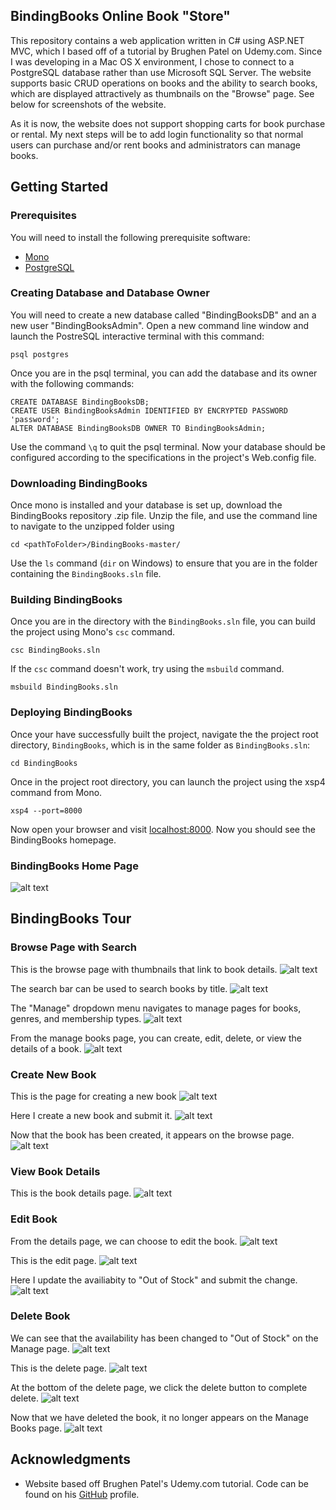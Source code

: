## BindingBooks Online Book "Store"
This repository contains a web application written in C# using ASP.NET MVC, which I based off of a tutorial by Brughen Patel on Udemy.com. Since I was developing in a Mac OS X environment, I chose to connect to a PostgreSQL database rather than use Microsoft SQL Server. The website supports basic CRUD operations on books and the ability to search books, which are displayed attractively as thumbnails on the "Browse" page. See below for screenshots of the website.

As it is now, the website does not support shopping carts for book purchase or rental. My next steps will be to add login functionality so that normal users can purchase and/or rent books and administrators can manage books. 

## Getting Started

### Prerequisites

You will need to install the following prerequisite software:
* [Mono](http://www.mono-project.com/download/stable/)
* [PostgreSQL](https://www.postgresql.org/download/)

### Creating Database and Database Owner

You will need to create a new database called "BindingBooksDB" and an a new user "BindingBooksAdmin". Open a new command line window and launch the PostreSQL interactive terminal with this command:
```
psql postgres
```
Once you are in the psql terminal, you can add the database and its owner with the following commands:
```
CREATE DATABASE BindingBooksDB;
CREATE USER BindingBooksAdmin IDENTIFIED BY ENCRYPTED PASSWORD 'password';
ALTER DATABASE BindingBooksDB OWNER TO BindingBooksAdmin;
```

Use the command `\q` to quit the psql terminal. Now your database should be configured according to the specifications in the project's Web.config file.

### Downloading BindingBooks

Once mono is installed and your database is set up, download the BindingBooks repository .zip file. Unzip the file, and use the command line to navigate to the unzipped folder using 
```
cd <pathToFolder>/BindingBooks-master/
```
Use the `ls` command (`dir` on Windows) to ensure that you are in the folder containing the `BindingBooks.sln` file. 

### Building BindingBooks

Once you are in the directory with the `BindingBooks.sln` file, you can build the project using Mono's `csc` command.

```
csc BindingBooks.sln
```
If the `csc` command doesn't work, try using the `msbuild` command.

```
msbuild BindingBooks.sln
```
### Deploying BindingBooks

Once your have successfully built the project, navigate the the project root directory, `BindingBooks`, which is in the same folder as `BindingBooks.sln`:
```
cd BindingBooks
```

Once in the project root directory, you can launch the project using the xsp4 command from Mono.
```
xsp4 --port=8000
```
Now open your browser and visit [localhost:8000](localhost:8000). Now you should see the BindingBooks homepage.

### BindingBooks Home Page
![alt text](https://github.com/ijekel2/BindingBooks/blob/master/BindingBooks/Content/Images/home-page.png "Home Page")
 
 ## BindingBooks Tour
### Browse Page with Search

This is the browse page with thumbnails that link to book details.
![alt text](https://github.com/ijekel2/BindingBooks/blob/master/BindingBooks/Content/Images/browse.png "Browse Page")

The search bar can be used to search books by title.
![alt text](https://github.com/ijekel2/BindingBooks/blob/master/BindingBooks/Content/Images/browse-search.png "Search on Browse Page")

The "Manage" dropdown menu navigates to manage pages for books, genres, and membership types.
![alt text](https://github.com/ijekel2/BindingBooks/blob/master/BindingBooks/Content/Images/dropdown-books.png "Manage Dropdown Menu")

From the manage books page, you can create, edit, delete, or view the details of a book.
![alt text](https://github.com/ijekel2/BindingBooks/blob/master/BindingBooks/Content/Images/manage-books.png "Manage Books Page")

### Create New Book

This is the page for creating a new book
![alt text](https://github.com/ijekel2/BindingBooks/blob/master/BindingBooks/Content/Images/create-book.png "Create New Book")

Here I create a new book and submit it.
![alt text](https://github.com/ijekel2/BindingBooks/blob/master/BindingBooks/Content/Images/submit-gatsby.png "Submit Newly Created Book")

Now that the book has been created, it appears on the browse page.
![alt text](https://github.com/ijekel2/BindingBooks/blob/master/BindingBooks/Content/Images/search-gatsby.png "New Book Now Appears on Browse Page")

### View Book Details 

This is the book details page.
![alt text](https://github.com/ijekel2/BindingBooks/blob/master/BindingBooks/Content/Images/details.png "Details Page")

### Edit Book
From the details page, we can choose to edit the book.
![alt text](https://github.com/ijekel2/BindingBooks/blob/master/BindingBooks/Content/Images/click-edit.png "Click Edit Button")

This is the edit page.
![alt text](https://github.com/ijekel2/BindingBooks/blob/master/BindingBooks/Content/Images/edit-book.png "Edit Book Page")

Here I update the availiabity to "Out of Stock" and submit the change.
![alt text](https://github.com/ijekel2/BindingBooks/blob/master/BindingBooks/Content/Images/submit-edit.png "Edit Availability and Submit")

### Delete Book
We can see that the availability has been changed to "Out of Stock" on the Manage page.
![alt text](https://github.com/ijekel2/BindingBooks/blob/master/BindingBooks/Content/Images/click-delete.png "Click Delete Button On Updated Book")

This is the delete page.
![alt text](https://github.com/ijekel2/BindingBooks/blob/master/BindingBooks/Content/Images/delete-book.png "Delete Book Page")

At the bottom of the delete page, we click the delete button to complete delete.
![alt text](https://github.com/ijekel2/BindingBooks/blob/master/BindingBooks/Content/Images/submit-delete.png "Click Delete Button")

Now that we have deleted the book, it no longer appears on the Manage Books page.
![alt text](https://github.com/ijekel2/BindingBooks/blob/master/BindingBooks/Content/Images/manage-books.png "Book Is Deleted")

## Acknowledgments
* Website based off Brughen Patel's Udemy.com tutorial. Code can be found on his [GitHub](https://github.com/bhrugen90/QuirkyBookRental) profile.






